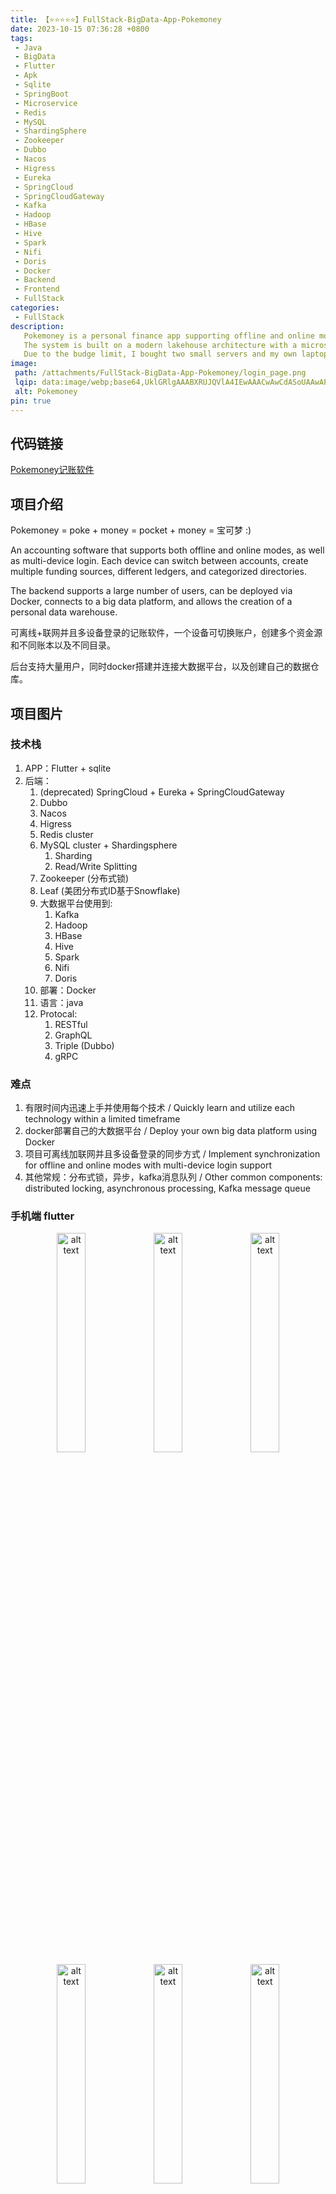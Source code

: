 ```yaml
---
title: 【⭐⭐⭐⭐⭐】FullStack-BigData-App-Pokemoney
date: 2023-10-15 07:36:28 +0800
tags:
 - Java
 - BigData
 - Flutter
 - Apk
 - Sqlite
 - SpringBoot
 - Microservice
 - Redis
 - MySQL
 - ShardingSphere
 - Zookeeper
 - Dubbo
 - Nacos
 - Higress
 - Eureka
 - SpringCloud
 - SpringCloudGateway
 - Kafka
 - Hadoop
 - HBase
 - Hive
 - Spark
 - Nifi
 - Doris
 - Docker
 - Backend
 - Frontend
 - FullStack
categories:
 - FullStack
description: 
   ​Pokemoney is a personal finance app supporting offline and online modes with multi-device synchronization. Built with Flutter and SQLite on the frontend, and a robust backend stack, it enables scalable, distributed data processing.<br>
   The system is built on a modern lakehouse architecture with a microservice-based real-time data pipeline, combining Kafka, Spark, HDFS, Hive, and NiFi for scalable data ingestion, processing, and warehousing. It also integrates a polyglot backend with Redis, MySQL, and HBase, orchestrated via Dubbo, Nacos, and Docker, supporting Dubbo, Triple(gRPC like), RESTful and GraphQL APIs. <br>
   Due to the budge limit, I bought two small servers and my own laptop to deploy the services separately.
image:
 path: /attachments/FullStack-BigData-App-Pokemoney/login_page.png
 lqip: data:image/webp;base64,UklGRlgAAABXRUJQVlA4IEwAAACwAwCdASoUAAwAPxFwsFAsJiSisAgBgCIJZwDG9BwbgjPTJJciAAD+7WF2z8MjknSrkzEEE6bg7/sBQsJe1JBQ7JIeBiRLM1lRp8AA
 alt: Pokemoney
pin: true
---
```


## 代码链接

[Pokemoney记账软件](https://github.com/DuGuYifei/Pokemoney)

## 项目介绍
Pokemoney = poke + money = pocket + money = 宝可梦 :)

An accounting software that supports both offline and online modes, as well as multi-device login. Each device can switch between accounts, create multiple funding sources, different ledgers, and categorized directories.

The backend supports a large number of users, can be deployed via Docker, connects to a big data platform, and allows the creation of a personal data warehouse.

可离线+联网并且多设备登录的记账软件，一个设备可切换账户，创建多个资金源和不同账本以及不同目录。

后台支持大量用户，同时docker搭建并连接大数据平台，以及创建自己的数据仓库。

## 项目图片

### 技术栈
1. APP：Flutter + sqlite
2. 后端：
   1. (deprecated) SpringCloud + Eureka + SpringCloudGateway
   2. Dubbo
   3. Nacos
   4. Higress
   5. Redis cluster
   6. MySQL cluster + Shardingsphere
      1. Sharding
      2. Read/Write Splitting
   7. Zookeeper (分布式锁)
   8. Leaf (美团分布式ID基于Snowflake)
   9. 大数据平台使用到:
      1.  Kafka
      2.  Hadoop
      3.  HBase
      4.  Hive
      5.  Spark
      6.  Nifi
      7.  Doris
   10. 部署：Docker
   11. 语言：java
   12. Protocal:
       1.  RESTful
       2.  GraphQL
       3.  Triple (Dubbo)
       1.  gRPC

### 难点
1. 有限时间内迅速上手并使用每个技术 / Quickly learn and utilize each technology within a limited timeframe
2. docker部署自己的大数据平台 / Deploy your own big data platform using Docker
3. 项目可离线加联网并且多设备登录的同步方式 / Implement synchronization for offline and online modes with multi-device login support
4. 其他常规：分布式锁，异步，kafka消息队列 / Other common components: distributed locking, asynchronous processing, Kafka message queue

### 手机端 flutter

<div style="text-align:center;">
    <img alt="alt text" src="/attachments/FullStack-BigData-App-Pokemoney/login_page.png" width="30%" style="display:inline-block;">
    <img alt="alt text" src="/attachments/FullStack-BigData-App-Pokemoney/Ledger_books.png" width="30%" style="display:inline-block;">
    <img alt="alt text" src="/attachments/FullStack-BigData-App-Pokemoney/The_app_navigation.png" width="30%" style="display:inline-block;">
    <img alt="alt text" src="/attachments/FullStack-BigData-App-Pokemoney/main_page_1.png" width="30%" style="display:inline-block;">
    <img alt="alt text" src="/attachments/FullStack-BigData-App-Pokemoney/Funds_main.png" width="30%" style="display:inline-block;">
    <img alt="alt text" src="/attachments/FullStack-BigData-App-Pokemoney/Funds_MoreDetails.png" width="30%" style="display:inline-block;">
</div>

### 后端架构
1. v1: SpringClould + Eureka + SpringCloudGateway
![alt text](/attachments/FullStack-BigData-App-Pokemoney/Frame_1.png)
2. v2: Dubbo + Nacos + SpringCloudGateway
![alt text](/attachments/FullStack-BigData-App-Pokemoney/Frame_2.png) 
3. v3: Dubbo + Nacos + Higress
![alt text](/attachments/FullStack-BigData-App-Pokemoney/Frame_6.png)

### 大数据架构
1. v1
   ![alt text](/attachments/FullStack-BigData-App-Pokemoney/Frame_3.png)
2. v2
   ![alt text](/attachments/FullStack-BigData-App-Pokemoney/Frame_4.png) 